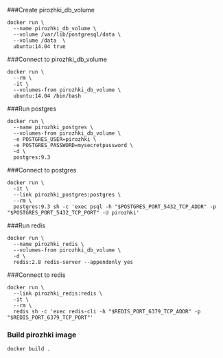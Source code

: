 ###Create pirozhki_db_volume
```
docker run \
  --name pirozhki_db_volume \
  --volume /var/lib/postgresql/data \
  --volume /data  \
  ubuntu:14.04 true
```

###Connect to pirozhki_db_volume
```
docker run \
  --rm \
  -it \
  --volumes-from pirozhki_db_volume \
  ubuntu:14.04 /bin/bash
```

###Run postgres
```
docker run \
  --name pirozhki_postgres \
  --volumes-from pirozhki_db_volume \
  -e POSTGRES_USER=pirozhki \
  -e POSTGRES_PASSWORD=mysecretpassword \
  -d \
  postgres:9.3
```

###Connect to postgres
```
docker run \
  -it \
  --link pirozhki_postgres:postgres \
  --rm \
  postgres:9.3 sh -c 'exec psql -h "$POSTGRES_PORT_5432_TCP_ADDR" -p "$POSTGRES_PORT_5432_TCP_PORT" -U pirozhki'
```

###Run redis
```
docker run \
  --name pirozhki_redis \
  --volumes-from pirozhki_db_volume \
  -d \
  redis:2.8 redis-server --appendonly yes
```


###Connect to redis
```
docker run \
  --link pirozhki_redis:redis \
  -it \
  --rm \
  redis sh -c 'exec redis-cli -h "$REDIS_PORT_6379_TCP_ADDR" -p "$REDIS_PORT_6379_TCP_PORT"'
```

### Build pirozhki image
```
docker build .
```

